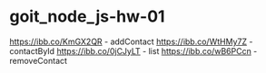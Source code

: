 # goit_node_js-hw-01

https://ibb.co/KmGX2QR - addContact
https://ibb.co/WtHMy7Z - contactById
https://ibb.co/0jCJyLT - list
https://ibb.co/wB6PCcn - removeContact